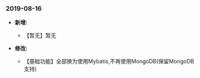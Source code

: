 ### 2019-08-16

* __新增:__
    - 【暂无】暂无
    
* __修改:__
    - 【基础功能】全部换为使用Mybatis,不再使用MongoDB(保留MongoDB支持)

